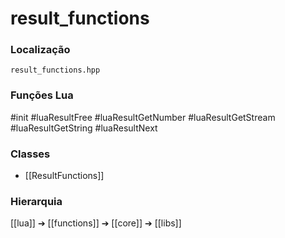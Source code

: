 # result_functions

### Localização
`result_functions.hpp`

### Funções Lua
#init
#luaResultFree
#luaResultGetNumber
#luaResultGetStream
#luaResultGetString
#luaResultNext

### Classes
- [[ResultFunctions]]

### Hierarquia
[[lua]] ➔ [[functions]] ➔ [[core]] ➔ [[libs]]
